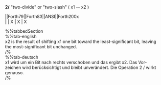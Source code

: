 __2/__ "two-divide" or "two-slash" ( x1 -- x2 )  
  
  
  
||Forth79||Forth83||ANSI||Forth200x  
|       |   X    |  X  |    X  
  
  
  
%%tabbedSection  
%%tab-english  
x2 is the result of shifting x1 one bit toward the least-significant bit, leaving the most-significant bit unchanged.  
/%  
%%tab-deutsch  
x1 wird um ein Bit nach rechts verschoben und das ergibt x2. Das Vor­zeichen wird berücksichtigt und bleibt unverändert. Die Operation 2 / wirkt genauso.  
/%  
